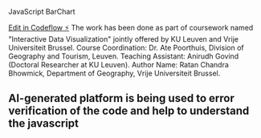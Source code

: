 JavaScript BarChart

[Edit in Codeflow ⚡️](https://stackblitz.com/~/github.com/Ratan1995/Bar-Chart-re-creation-using-JavaScript)
The work has been done as part of coursework named "Interactive Data Visualization" jointly offered by KU Leuven and Vrije Universiteit Brussel. 
Course Coordination: Dr. Ate Poorthuis, Division of Geography and Tourism, Leuven.
Teaching Assistant: Anirudh Govind (Doctoral Researcher at KU Leuven). 
Author Name: Ratan Chandra Bhowmick, Department of Geography, Vrije Universiteit Brussel.

## AI-generated platform is being used to error verification of the code and help to understand the javascript ##
